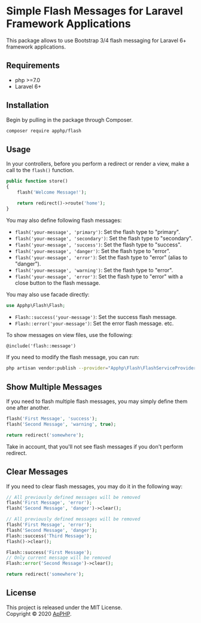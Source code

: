 # Simple Flash Messages for Laravel Framework Applications

This package allows to use Bootstrap 3/4 flash messaging for Laravel 6+ framework applications.

## Requirements

* php >=7.0
* Laravel 6+

## Installation

Begin by pulling in the package through Composer.

```bash
composer require apphp/flash
```

## Usage

In your controllers, before you perform a redirect or render a view, make a call to the `flash()` function.

```php
public function store()
{
    flash('Welcome Message!');

    return redirect()->route('home');
}
```

You may also define following flash messages:

- `flash('your-message', 'primary')`: Set the flash type to "primary".
- `flash('your-message', 'secondary')`: Set the flash type to "secondary".
- `flash('your-message', 'success')`: Set the flash type to "success".
- `flash('your-message', 'danger')`: Set the flash type to "error".
- `flash('your-message', 'error')`: Set the flash type to "error" (alias to "danger").
- `flash('your-message', 'warning')`: Set the flash type to "error".
- `flash('your-message', 'error')`: Set the flash type to "error" with a close button to the flash message.

You may also use facade directly:
```php
use Apphp\Flash\Flash;
```
- `Flash::success('your-message')`: Set the success flash message.
- `Flash::error('your-message')`: Set the error flash message.
etc.


To show messages on view files, use the following:

```html
@include('flash::message')
```

If you need to modify the flash message, you can run:

```bash
php artisan vendor:publish --provider="Apphp\Flash\FlashServiceProvider"
```

## Show Multiple Messages

If you need to flash multiple flash messages, you may simply define them one after another.

```php
flash('First Message', 'success');
flash('Second Message', 'warning', true);

return redirect('somewhere');
```

Take in account, that you'll not see flash messages if you don't perform redirect.

## Clear Messages

If you need to clear flash messages, you may do it in the following way:

```php
// All previously defined messages will be removed
flash('First Message', 'error');
flash('Second Message', 'danger')->clear();

// All previously defined messages will be removed
flash('First Message', 'error');
flash('Second Message', 'danger');
Flash::success('Third Message');
flash()->clear();

Flash::success('First Message');
// Only current message will be removed
Flash::error('Second Message')->clear();

return redirect('somewhere');
```

## License

This project is released under the MIT License.   
Copyright © 2020 [ApPHP](https://www.apphp.com/).

